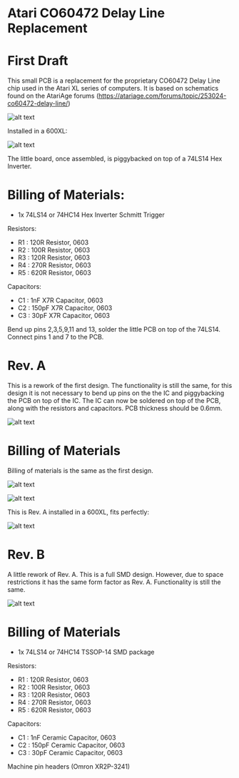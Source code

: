 # Atari CO60472 Delay Line Replacement

# First Draft
This small PCB is a replacement for the proprietary CO60472 Delay Line chip used in the Atari XL series of computers. It is based on schematics found on the AtariAge forums (https://atariage.com/forums/topic/253024-co60472-delay-line/)

![alt text](https://github.com/redhawk668/Atari-CO60472-Delay-Line-Replacement/blob/main/Delay%20Line/Delay%20Line.png)

Installed in a 600XL:

![alt text](https://github.com/redhawk668/Atari-CO60472-Delay-Line-Replacement/blob/main/IMG_20201109_222520.jpg)

The little board, once assembled, is piggybacked on top of a 74LS14 Hex Inverter.

# Billing of Materials:
- 1x 74LS14 or 74HC14 Hex Inverter Schmitt Trigger

Resistors:
- R1  : 120R Resistor, 0603
- R2  : 100R Resistor, 0603
- R3  : 120R Resistor, 0603
- R4  : 270R Resistor, 0603
- R5  : 620R Resistor, 0603

Capacitors:
- C1  : 1nF X7R Capacitor, 0603
- C2  : 150pF X7R Capacitor, 0603
- C3  : 30pF X7R Capacitor, 0603

Bend up pins 2,3,5,9,11 and 13, solder the little PCB on top of the 74LS14. Connect pins 1 and 7 to the PCB. 

# Rev. A
This is a rework of the first design. The functionality is still the same, for this design it is not necessary to bend up pins on the the IC and piggybacking the PCB on top of the IC. The IC can now be soldered on top of the PCB, along with the resistors and capacitors. PCB thickness should be 0.6mm.

![alt text](https://github.com/redhawk668/Atari-CO60472-Delay-Line-Replacement/blob/main/Rev.%20A/Delay%20Line.png)

# Billing of Materials

Billing of materials is the same as the first design.

![alt text](https://github.com/redhawk668/Atari-CO60472-Delay-Line-Replacement/blob/main/IMG_20201123_210550_2.jpg)

![alt text](https://github.com/redhawk668/Atari-CO60472-Delay-Line-Replacement/blob/main/IMG_20201123_210623_2.jpg)

This is Rev. A installed in a 600XL, fits perfectly:

![alt text](https://github.com/redhawk668/Atari-CO60472-Delay-Line-Replacement/blob/main/IMG_20201123_210745.jpg)

# Rev. B
A little rework of Rev. A. This is a full SMD design. However, due to space restrictions it has the same form factor as Rev. A. Functionality is still the same. 

![alt text](https://github.com/redhawk668/Atari-CO60472-Delay-Line-Replacement/blob/main/Rev.%20B/Delay%20Line.png)

# Billing of Materials
- 1x 74LS14 or 74HC14 TSSOP-14 SMD package

Resistors:
- R1  : 120R Resistor, 0603
- R2  : 100R Resistor, 0603
- R3  : 120R Resistor, 0603
- R4  : 270R Resistor, 0603
- R5  : 620R Resistor, 0603

Capacitors:
- C1  : 1nF Ceramic Capacitor, 0603
- C2  : 150pF Ceramic Capacitor, 0603
- C3  : 30pF Ceramic Capacitor, 0603

Machine pin headers (Omron XR2P-3241)













